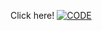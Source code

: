 
Click here! [![CODE](https://img.shields.io/badge/CODE-blue)](https://github.com/shanglianlm0525/BlazeFace)
